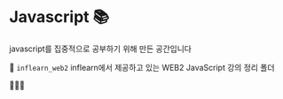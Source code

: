 # Javascript 📚
javascript를 집중적으로 공부하기 위해 만든 공간입니다 

📕 `inflearn_web2`  inflearn에서 제공하고 있는 WEB2 JavaScript 강의 정리 폴더

📙📗📘


